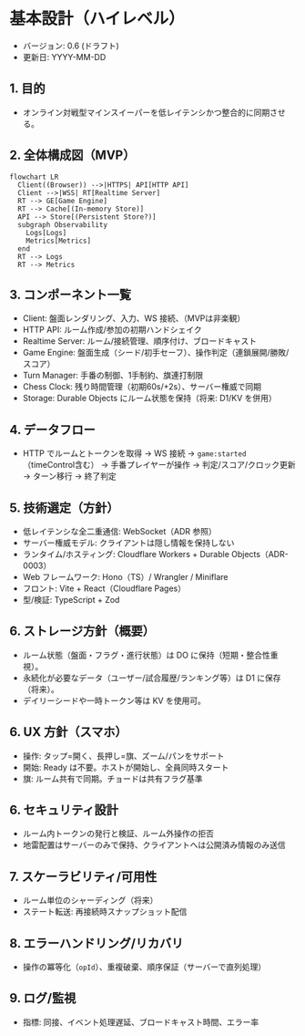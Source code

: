 # 基本設計（ハイレベル）

- バージョン: 0.6 (ドラフト)
- 更新日: YYYY-MM-DD

## 1. 目的
- オンライン対戦型マインスイーパーを低レイテンシかつ整合的に同期させる。

## 2. 全体構成図（MVP）
```mermaid
flowchart LR
  Client((Browser)) -->|HTTPS| API[HTTP API]
  Client -->|WSS| RT[Realtime Server]
  RT --> GE[Game Engine]
  RT --> Cache[(In-memory Store)]
  API --> Store[(Persistent Store?)]
  subgraph Observability
    Logs[Logs]
    Metrics[Metrics]
  end
  RT --> Logs
  RT --> Metrics
```

## 3. コンポーネント一覧
- Client: 盤面レンダリング、入力、WS 接続、（MVPは非楽観）
- HTTP API: ルーム作成/参加の初期ハンドシェイク
- Realtime Server: ルーム/接続管理、順序付け、ブロードキャスト
- Game Engine: 盤面生成（シード/初手セーフ）、操作判定（連鎖展開/勝敗/スコア）
- Turn Manager: 手番の制御、1手制約、旗連打制限
- Chess Clock: 残り時間管理（初期60s/+2s）、サーバー権威で同期
- Storage: Durable Objects にルーム状態を保持（将来: D1/KV を併用）

## 4. データフロー
- HTTP でルームとトークンを取得 → WS 接続 → `game:started`（timeControl含む） → 手番プレイヤーが操作 → 判定/スコア/クロック更新 → ターン移行 → 終了判定

## 5. 技術選定（方針）
- 低レイテンシな全二重通信: WebSocket（ADR 参照）
- サーバー権威モデル: クライアントは隠し情報を保持しない
- ランタイム/ホスティング: Cloudflare Workers + Durable Objects（ADR-0003）
- Web フレームワーク: Hono（TS）/ Wrangler / Miniflare
- フロント: Vite + React（Cloudflare Pages）
- 型/検証: TypeScript + Zod

## 6. ストレージ方針（概要）
- ルーム状態（盤面・フラグ・進行状態）は DO に保持（短期・整合性重視）。
- 永続化が必要なデータ（ユーザー/試合履歴/ランキング等）は D1 に保存（将来）。
- デイリーシードや一時トークン等は KV を使用可。

## 6. UX 方針（スマホ）
- 操作: タップ=開く、長押し=旗、ズーム/パンをサポート
- 開始: Ready は不要。ホストが開始し、全員同時スタート
- 旗: ルーム共有で同期。チョードは共有フラグ基準

## 6. セキュリティ設計
- ルーム内トークンの発行と検証、ルーム外操作の拒否
- 地雷配置はサーバーのみで保持、クライアントへは公開済み情報のみ送信

## 7. スケーラビリティ/可用性
- ルーム単位のシャーディング（将来）
- ステート転送: 再接続時スナップショット配信

## 8. エラーハンドリング/リカバリ
- 操作の冪等化（`opId`）、重複破棄、順序保証（サーバーで直列処理）

## 9. ログ/監視
- 指標: 同接、イベント処理遅延、ブロードキャスト時間、エラー率
